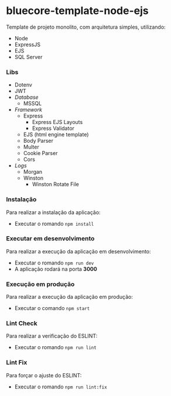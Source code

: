 # bluecore-template-node-ejs
Template de projeto monolito, com arquitetura simples, utilizando:
  - Node
  - ExpressJS
  - EJS
  - SQL Server

### Libs
  - Dotenv
  - JWT
  - *Database*
    - MSSQL
  - *Framework*
    - Express
      - Express EJS Layouts
      - Express Validator
    - EJS (html engine template)
    - Body Parser
    - Multer
    - Cookie Parser
    - Cors
  - *Logs*
    - Morgan
    - Winston
      - Winston Rotate File

### Instalação
Para realizar a instalação da aplicação:
 - Executar o romando `npm install`
### Executar em desenvolvimento
Para realizar a execução da aplicação em desenvolvimento:
 - Executar o romando `npm run dev`
 - A aplicação rodará na porta **3000**
### Execução em produção
Para realizar a execução da aplicação em produção:
 - Executar o comando `npm start`
### Lint Check
Para realizar a verificação do ESLINT:
 - Executar o romando `npm run lint`
### Lint Fix
Para forçar o ajuste do ESLINT:
 - Executar o romando `npm run lint:fix`